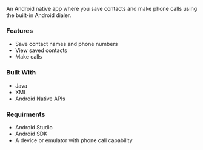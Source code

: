 An Android native app where you save contacts and make phone calls using the built-in Android dialer.

### Features
- Save contact names and phone numbers
- View saved contacts
- Make calls

### Built With
- Java
- XML
- Android Native APIs
  
### Requirments
- Android Studio
- Android SDK
- A device or emulator with phone call capability
